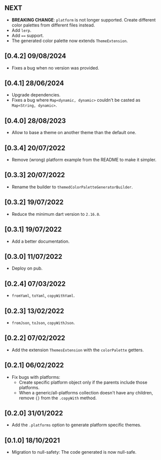 ## NEXT

- **BREAKING CHANGE**: `platform` is not longer supported. Create different color palettes from different files instead.
- Add `lerp`.
- Add `==` support.
- The generated color palette now extends `ThemeExtension`.

## [0.4.2] 09/08/2024

- Fixes a bug when no version was provided.

## [0.4.1] 28/06/2024

- Upgrade dependencies.
- Fixes a bug where `Map<dynamic, dynamic>` couldn't be casted as `Map<String, dynamic>`.

## [0.4.0] 28/08/2023

- Allow to base a theme on another theme than the default one.

## [0.3.4] 20/07/2022

- Remove (wrong) platform example from the README to make it simpler.

## [0.3.3] 20/07/2022

- Rename the builder to `themedColorPaletteGeneratorBuilder`.

## [0.3.2] 19/07/2022

- Reduce the minimum dart version to `2.16.0`.

## [0.3.1] 19/07/2022

- Add a better documentation.

## [0.3.0] 11/07/2022

- Deploy on pub.

## [0.2.4] 07/03/2022

- `fromYaml`, `toYaml`, `copyWithYaml`.

## [0.2.3] 13/02/2022

- `fromJson`, `toJson`, `copyWithJson`.

## [0.2.2] 07/02/2022

- Add the extension `ThemesExtension` with the `colorPalette` getters.

## [0.2.1] 06/02/2022

- Fix bugs with platforms:
  - Create specific platform object only if the parents include those platforms.
  - When a generic/all-platforms collection doesn't have any children, remove `{}` from the `.copyWith` method.

## [0.2.0] 31/01/2022

- Add the `.platforms` option to generate platform specific themes.

## [0.1.0] 18/10/2021

- Migration to null-safety: The code generated is now null-safe.
